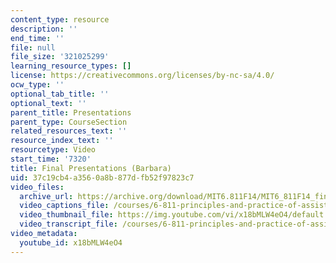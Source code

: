 ```yaml
---
content_type: resource
description: ''
end_time: ''
file: null
file_size: '321025299'
learning_resource_types: []
license: https://creativecommons.org/licenses/by-nc-sa/4.0/
ocw_type: ''
optional_tab_title: ''
optional_text: ''
parent_title: Presentations
parent_type: CourseSection
related_resources_text: ''
resource_index_text: ''
resourcetype: Video
start_time: '7320'
title: Final Presentations (Barbara)
uid: 37c19cb4-a356-0a8b-877d-fb52f97823c7
video_files:
  archive_url: https://archive.org/download/MIT6.811F14/MIT6_811F14_final_presentations_300k.mp4
  video_captions_file: /courses/6-811-principles-and-practice-of-assistive-technology-fall-2014/51f7017535375e5a943f4ecec0dffe09_x18bMLW4eO4.vtt
  video_thumbnail_file: https://img.youtube.com/vi/x18bMLW4eO4/default.jpg
  video_transcript_file: /courses/6-811-principles-and-practice-of-assistive-technology-fall-2014/9bc55c81556d7bd8958e385e7736389e_x18bMLW4eO4.pdf
video_metadata:
  youtube_id: x18bMLW4eO4
---
```

